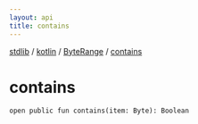 ```yaml
---
layout: api
title: contains
---
```

[stdlib](../../index.html) / [kotlin](../index.html) / [ByteRange](index.html) / [contains](contains.html)

# contains

```
open public fun contains(item: Byte): Boolean
```
